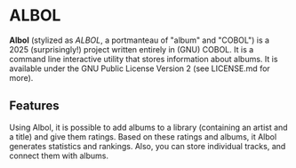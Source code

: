 # ALBOL

**Albol** (stylized as *ALBOL*, a portmanteau of "album" and "COBOL") is a 2025
(surprisingly!) project written entirely in (GNU) COBOL. It is a command line
interactive utility that stores information about albums. It is available under
the GNU Public License Version 2 (see LICENSE.md for more).

## Features

Using Albol, it is possible to add albums to a library (containing an artist
and a title) and give them ratings. Based on these ratings and albums, it 
Albol generates statistics and rankings. Also, you can store individual tracks,
and connect them with albums.